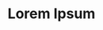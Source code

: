 ---
title: Lorem Ipsum
desc: "Voluptatum deleniti atque corrupti quos dolores et quas molestias excepturi"
iconClass: "bx bxl-dribbble"
tag: "services"
---